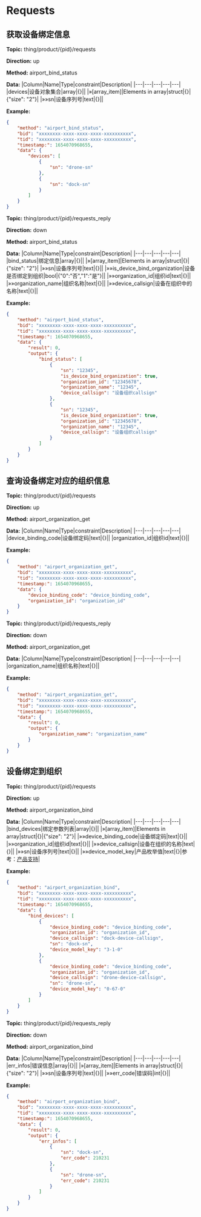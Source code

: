 








 # Requests

## 获取设备绑定信息



**Topic:** thing/product/{pid}/requests

**Direction:** up

**Method:** airport_bind_status

**Data:**
|Column|Name|Type|constraint|Description|
|---|---|---|---|---|
  |devices|设备对象集合|array|{}||
|»[array_item]|Elements in array|struct|{}|{"size": "2"}|
|»»sn|设备序列号|text|{}||

         
    

 

**Example:**
```json
{
	"method": "airport_bind_status",
	"bid": "xxxxxxxx-xxxx-xxxx-xxxx-xxxxxxxxxx",
	"tid": "xxxxxxxx-xxxx-xxxx-xxxx-xxxxxxxxxx",
	"timestamp:": 1654070968655,
	"data": {
		"devices": [
			{
				"sn": "drone-sn"
			},
			{
				"sn": "dock-sn"
			}
		]
	}
}
```



**Topic:** thing/product/{pid}/requests_reply

**Direction:** down

**Method:** airport_bind_status

**Data:**
|Column|Name|Type|constraint|Description|
|---|---|---|---|---|
  |bind_status|绑定信息|array|{}||
|»[array_item]|Elements in array|struct|{}|{"size": "2"}|
|»»sn|设备序列号|text|{}||
|»»is_device_bind_organization|设备是否绑定到组织|bool|{&#34;0&#34;:&#34;否&#34;,&#34;1&#34;:&#34;是&#34;}||
|»»organization_id|组织id|text|{}||
|»»organization_name|组织名称|text|{}||
|»»device_callsign|设备在组织中的名称|text|{}||

         
    

 

**Example:**
```json
{
	"method": "airport_bind_status",
	"bid": "xxxxxxxx-xxxx-xxxx-xxxx-xxxxxxxxxx",
	"tid": "xxxxxxxx-xxxx-xxxx-xxxx-xxxxxxxxxx",
	"timestamp:": 1654070968655,
	"data": {
		"result": 0,
		"output": {
			"bind_status": [
				{
					"sn": "12345",
					"is_device_bind_organization": true,
					"organization_id": "12345678",
					"organization_name": "12345",
					"device_callsign": "设备组织callsign"
				},
				{
					"sn": "12345",
					"is_device_bind_organization": true,
					"organization_id": "12345678",
					"organization_name": "12345",
					"device_callsign": "设备组织callsign"
				}
			]
		}
	}
}
```


## 查询设备绑定对应的组织信息



**Topic:** thing/product/{pid}/requests

**Direction:** up

**Method:** airport_organization_get

**Data:**
|Column|Name|Type|constraint|Description|
|---|---|---|---|---|
|device_binding_code|设备绑定码|text|{}||
|organization_id|组织id|text|{}||

 

**Example:**
```json
{
	"method": "airport_organization_get",
	"bid": "xxxxxxxx-xxxx-xxxx-xxxx-xxxxxxxxxx",
	"tid": "xxxxxxxx-xxxx-xxxx-xxxx-xxxxxxxxxx",
	"timestamp:": 1654070968655,
	"data": {
		"device_binding_code": "device_binding_code",
		"organization_id": "organization_id"
	}
}
```



**Topic:** thing/product/{pid}/requests_reply

**Direction:** down

**Method:** airport_organization_get

**Data:**
|Column|Name|Type|constraint|Description|
|---|---|---|---|---|
|organization_name|组织名称|text|{}||

 

**Example:**
```json
{
	"method": "airport_organization_get",
	"bid": "xxxxxxxx-xxxx-xxxx-xxxx-xxxxxxxxxx",
	"tid": "xxxxxxxx-xxxx-xxxx-xxxx-xxxxxxxxxx",
	"timestamp:": 1654070968655,
	"data": {
		"result": 0,
		"output": {
			"organization_name": "organization_name"
		}
	}
}
```


## 设备绑定到组织



**Topic:** thing/product/{pid}/requests

**Direction:** up

**Method:** airport_organization_bind

**Data:**
|Column|Name|Type|constraint|Description|
|---|---|---|---|---|
  |bind_devices|绑定参数列表|array|{}||
|»[array_item]|Elements in array|struct|{}|{"size": "2"}|
|»»device_binding_code|设备绑定码|text|{}||
|»»organization_id|组织id|text|{}||
|»»device_callsign|设备在组织的名称|text|{}||
|»»sn|设备序列号|text|{}||
|»»device_model_key|产品枚举值|text|{}|参考：[产品支持](https://developer.dji.com/doc/cloud-api-tutorial/cn/overview/product-support.html)|

         
    

 

**Example:**
```json
{
	"method": "airport_organization_bind",
	"bid": "xxxxxxxx-xxxx-xxxx-xxxx-xxxxxxxxxx",
	"tid": "xxxxxxxx-xxxx-xxxx-xxxx-xxxxxxxxxx",
	"timestamp:": 1654070968655,
	"data": {
		"bind_devices": [
			{
				"device_binding_code": "device_binding_code",
				"organization_id": "organization_id",
				"device_callsign": "dock-device-callsign",
				"sn": "dock-sn",
				"device_model_key": "3-1-0"
			},
			{
				"device_binding_code": "device_binding_code",
				"organization_id": "organization_id",
				"device_callsign": "drone-device-callsign",
				"sn": "drone-sn",
				"device_model_key": "0-67-0"
			}
		]
	}
}
```



**Topic:** thing/product/{pid}/requests_reply

**Direction:** down

**Method:** airport_organization_bind

**Data:**
|Column|Name|Type|constraint|Description|
|---|---|---|---|---|
  |err_infos|错误信息|array|{}||
|»[array_item]|Elements in array|struct|{}|{"size": "2"}|
|»»sn|设备序列号|text|{}||
|»»err_code|错误码|int|{}||

         
    

 

**Example:**
```json
{
	"method": "airport_organization_bind",
	"bid": "xxxxxxxx-xxxx-xxxx-xxxx-xxxxxxxxxx",
	"tid": "xxxxxxxx-xxxx-xxxx-xxxx-xxxxxxxxxx",
	"timestamp:": 1654070968655,
	"data": {
		"result": 0,
		"output": {
			"err_infos": [
				{
					"sn": "dock-sn",
					"err_code": 210231
				},
				{
					"sn": "drone-sn",
					"err_code": 210231
				}
			]
		}
	}
}
```




